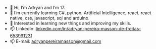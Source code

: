 - 👋 Hi, I’m Adryan and I’m 17.
- 🌱 I’m currently learning C#, python, Artificial Intelligence, react, react native, css, javascript, sql and arduino.
- 💞️ Interested in learning new things and improving my skills.
- 📫 LinkedIn: [linkedin.com/in/adryan-pereira-masson-de-freitas-653991231](https://www.linkedin.com/in/adryanmasson/)
- 📫 E-mail: adryanpereiramasson@gmail.com
